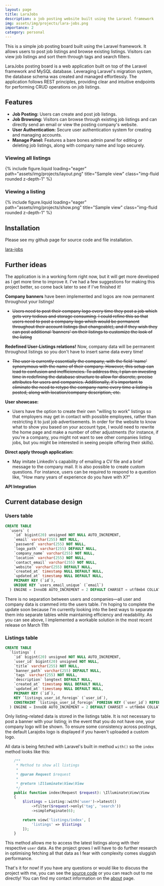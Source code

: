 ```yaml
---
layout: page
title: LaraJobs
description: a job posting website built using the Laravel framework
img: assets/img/projects/lara-jobs.png
importance: 2
category: personal
---
```

This is a simple job posting board built using the Laravel framework. It allows users to post job listings and browse existing listings. Visitors can view job listings and sort them through tags and search filters.

LaraJobs posting board is a web application built on top of the Laravel framework and MySQL database. Leveraging Laravel's migration system, the database schema was created and managed effortlessly. The application follows REST principles, providing clear and intuitive endpoints for performing CRUD operations on job listings.

## Features
- **Job Posting:** Users can create and post job listings.
- **Job Browsing:** Visitors can browse through existing job listings and can directly send an email or view the posting company's website.
- **User Authentication:** Secure user authentication system for creating and managing accounts.
- **Manage Panel:** Features a bare bones admin panel for editing or deleting job listings, along with company name and logo securely.

### Viewing all listings
{% include figure.liquid loading="eager" path="assets/img/projects/layout.png" title="Sample view" class="img-fluid rounded z-depth-1" %}


### Viewing a listing
{% include figure.liquid loading="eager" path="assets/img/projects/show.png" title="Sample view" class="img-fluid rounded z-depth-1" %}

## Installation

Please see my github page for source code and file installation.

[lara-jobs](https://github.com/gitnjole/lara-jobs)

## Further ideas

The application is in a working form right now, but it will get more developed as I get more time to improve it.
I've had a few suggestions for making this project better, so come back later to see if I've finished it!

**Company banners** have been implemented and logos are now permanent throughout your listings!
- ~~Users need to post their company logo every time they post a job which gets very tedious and storage consuming. I could refine this so that users need to post a company logo which would be permanent throughout their account listings (but changeable), and if they wish they can post additional 'banners' on their listings to customize the look of the listing~~

**Redefined User-Listings relations!** Now, company data will be permanent throughout listings so you don't have to insert same data every time!
- ~~The user is currently essentially the company, with the field 'name' synonymous with the name of their company. However, this setup can lead to confusion and inefficiencies. To address this, I plan on investing time in redefining the database structure to allow for discrete, precise attributes for users and companies. Additionally, it's important to eliminate the need to retype the company name every time a listing is posted, along with location/company description, etc.~~

**User showcase:** 
- Users have the option to create their own "willing to work" listings so that employers may get in contact with possible employees, rather than restricting it to just job advertisements. In order for the website to know what to show you based on your account type, I would need to rewrite the home page and make a number of other adjustments (for instance, if you're a company, you might not want to see other companies listing jobs, but you might be interested in seeing people offering their skills).

**Direct apply through application:** 
- May imitate LinkedIn's capability of emailing a CV file and a brief message to the company mail. It is also possible to create custom questions. For instance, users can be required to respond to a question like, "How many years of experience do you have with X?"

**API Integration**

## Current database design

### Users table
```sql
CREATE TABLE
  `users` (
    `id` bigint(20) unsigned NOT NULL AUTO_INCREMENT,
    `email` varchar(255) NOT NULL,
    `password` varchar(255) NOT NULL,
    `logo_path` varchar(255) DEFAULT NULL,
    `company_name` varchar(255) NOT NULL,
    `location` varchar(255) NOT NULL,
    `contact_email` varchar(255) NOT NULL,
    `website` varchar(255) DEFAULT NULL,
    `created_at` timestamp NULL DEFAULT NULL,
    `updated_at` timestamp NULL DEFAULT NULL,
    PRIMARY KEY (`id`),
    UNIQUE KEY `users_email_unique` (`email`)
  ) ENGINE = InnoDB AUTO_INCREMENT = 2 DEFAULT CHARSET = utf8mb4 COLLATE = utf8mb4_unicode_ci
```

There is no separation between users and companies—all user and company data is crammed into the users table. I'm hoping to complete the update soon because I'm currently looking into the best ways to separate them into separate tables while maintaining efficiency and readability. As you can see above, I implemented a workable solution in the most recent release on March 11th

### Listings table
```sql
CREATE TABLE
  `listings` (
    `id` bigint(20) unsigned NOT NULL AUTO_INCREMENT,
    `user_id` bigint(20) unsigned NOT NULL,
    `title` varchar(255) NOT NULL,
    `banner_path` varchar(255) DEFAULT NULL,
    `tags` varchar(255) NOT NULL,
    `description` longtext DEFAULT NULL,
    `created_at` timestamp NULL DEFAULT NULL,
    `updated_at` timestamp NULL DEFAULT NULL,
    PRIMARY KEY (`id`),
    KEY `listings_user_id_foreign` (`user_id`),
    CONSTRAINT `listings_user_id_foreign` FOREIGN KEY (`user_id`) REFERENCES `users` (`id`) ON DELETE CASCADE
  ) ENGINE = InnoDB AUTO_INCREMENT = 2 DEFAULT CHARSET = utf8mb4 COLLATE = utf8mb4_unicode_ci
```

Only listing-related data is stored in the listings table. It is not necessary to post a banner with your listing; in the event that you do not have one, your company logo will be shown. To ensure some consistency across postings, the default Larajobs logo is displayed if you haven't uploaded a custom logo.

All data is being fetched with Laravel's built in method `with()` so the `index` method looks like this:
```php
    /**
     * Method to show all listings
     *
     * @param Request $request
     *
     * @return \Illuminate\View\View
     */
    public function index(Request $request): \Illuminate\View\View
    {
        $listings = Listing::with('user')->latest()
            ->filter($request->only('tag', 'search'))
            ->simplePaginate(6);
            
        return view('listings/index', [
            'listings' => $listings
        ]);
    }
```

This method allows me to access the latest listings along with their respective `user` data. As the project grows I will have to do further research in optimising fetching all that data as I fear with complexity comes sluggish performance.

That's it for now! If you have any questions or would like to discuss the project with me, you can see the [source code](https://github.com/gitnjole/lara-jobs) or you can reach out to me directly! You can find my contact information on the [about](https://gitnjole.github.io/) page.